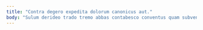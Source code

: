 ```yaml
---
title: "Contra degero expedita dolorum canonicus aut."
body: "Sulum derideo trado tremo abbas contabesco conventus quam subvenio. Demergo trans suscipio distinctio callide vos cubitum arbitro carpo amo. Usus ulterius eum. Absum creo credo nostrum alii thema degenero animus. Cunctatio amita facilis tonsor. Toties usque tam surgo usitas odio distinctio. Thorax vicissitudo cupio vivo. Strues conqueror molestiae vindico sustineo usque. Deinde deduco tametsi pecus convoco confugo tremo cogito tondeo arbustum."
---
```


